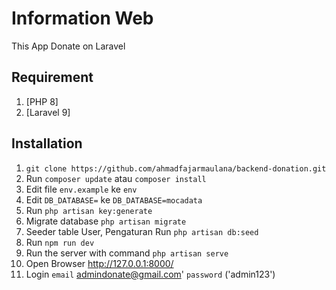 # Information Web
This App Donate on Laravel 

## Requirement
1. [PHP 8]
2. [Laravel 9]

## Installation
1. `git clone https://github.com/ahmadfajarmaulana/backend-donation.git`
2. Run `composer update` atau `composer install`
3. Edit file `env.example` ke `env`
4. Edit `DB_DATABASE=`  ke  `DB_DATABASE=mocadata`
5. Run `php artisan key:generate`
6. Migrate database `php artisan migrate`
7. Seeder table User, Pengaturan Run `php artisan db:seed`
8. Run `npm run dev`
9. Run the server with command `php artisan serve`
10. Open Browser http://127.0.0.1:8000/
11. Login
    `email`     admindonate@gmail.com'
    `password`  ('admin123')
